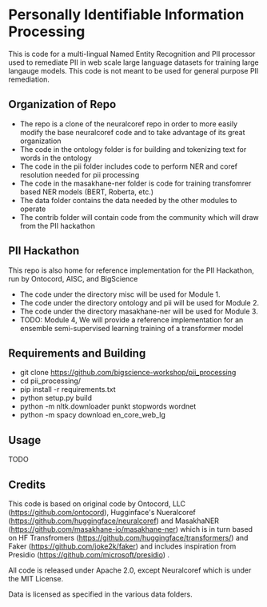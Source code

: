 # Personally Identifiable Information Processing

This is code for a multi-lingual Named Entity Recognition and PII processor used to remediate PII in web scale large language datasets for training large langauge models. This code is not meant to be used for general purpose PII remediation. 

## Organization of Repo

- The repo is a clone of the neuralcoref repo in order to more easily modify the base neuralcoref code and to take advantage of its great organization
- The code in the ontology folder is for building and tokenizing text for words in the ontology
- The code in the pii folder includes code to perform NER and coref resolution needed for pii processing
- The code in the masakhane-ner folder is code for training transfomrer based NER models (BERT, Roberta, etc.)
- The data folder contains the data needed by the other modules to operate
- The contrib folder will contain code from the community which will draw from the PII hackathon

## PII Hackathon
This repo is also home for reference implementation for the PII Hackathon, run by Ontocord, AISC, and BigScience

- The code under the directory misc will be used for Module 1.
- The code under the directory ontology and pii will be used for Module 2.
- The code under the directory masakhane-ner will be used for Module 3.
- TODO: Module 4, We will provide a reference implementation for an ensemble semi-supervised learning training of a transformer model
 
## Requirements and Building

- git clone  https://github.com/bigscience-workshop/pii_processing
- cd pii_processing/
- pip install -r requirements.txt
- python setup.py build
- python -m nltk.downloader punkt stopwords  wordnet
- python -m spacy download en_core_web_lg

## Usage
TODO

## Credits

This code is based on original code by Ontocord, LLC (https://github.com/ontocord), Hugginface's Nueralcoref (https://github.com/huggingface/neuralcoref) and MasakhaNER (https://github.com/masakhane-io/masakhane-ner) which is in turn based on HF Transfromers (https://github.com/huggingface/transformers/) and Faker (https://github.com/joke2k/faker) and includes inspiration from Presidio (https://github.com/microsoft/presidio) . 

All code is released under Apache 2.0, except Neuralcoref which is under the MIT License.

Data is licensed as specified in the various data folders.


